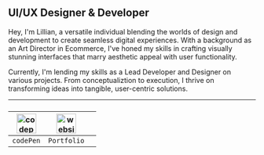## UI/UX Designer & Developer
Hey, I'm Lillian, a versatile individual blending the worlds of design and development to create seamless digital experiences. With a background as an Art Director in Ecommerce, I've honed my skills in crafting visually stunning interfaces that marry aesthetic appeal with user functionality. 

Currently, I'm lending my skills as a Lead Developer and Designer on various projects. From conceptualiztion to execution, I thrive on transforming ideas into tangible, user-centric solutions. 

---
###

| [<img src='https://cdn.jsdelivr.net/npm/simple-icons@3.0.1/icons/codepen.svg' alt='codepen' height='40'>](https://codepen.io/Lillian-Benton)        | [<img src='https://cdn.jsdelivr.net/npm/simple-icons@3.0.1/icons/icloud.svg' alt='website' height='40'>](https://www.itslillianlayne.com)        |   |
| ------------- |:-------------:| -----:|
| `codePen`      | `Portfolio` |  |



<!--GITHUB_ACTIVITY:{"rows": 5, "raw": true}-->
